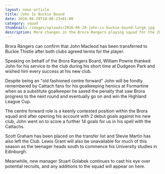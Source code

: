 ```yaml
---
layout: news-article
title: John Is Buckie Bound
date: 2016-06-20T18:06:23+01:00
category: squad
thumbnail: /images/uploads/2016-06-20-john-is-buckie-bound-large.jpg
description: More changes in the Brora Rangers playing squad for the 2016-17 season
---
```

Brora Rangers can confirm that John Macleod has been transferred to Buckie Thistle after both clubs agreed terms for the player.

Speaking on behalf of the Brora Rangers Board, William Powrie thanked John for his service to the club during his short time at Dudgeon Park and wished him every success at his new club.

Despite being an "old fashioned centre forward" John will be fondly remembered by Cattach fans for his goalkeeping heroics at Formartine when as a substitute goalkeeper he saved the penalty that saw Brora progress to the next round and eventually go on and win the Highland League Cup.

The centre forward role is a keenly contested position within the Brora squad and after opening his account with 2 debut goals against his new club, John went on to score a further 14 goals for us in his spell with the Cattachs.

Scott Graham has been placed on the transfer list and Stevie Martin has also left the Club. Lewis Grant will also be unavailable for much of this season as the teenager heads south to commence his University studies in Edinburgh.

Meanwhile, new manager Stuart Golabek continues to cast his eye over potential recruits, and any additions to the squad will appear on here.
